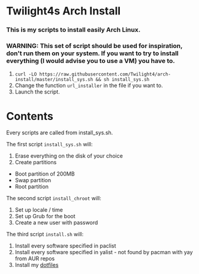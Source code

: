 # Twilight4s Arch Install

### This is my scripts to install easily Arch Linux.

### WARNING: This set of script should be used for inspiration, don't run them on your system. If you want to try to install everything (I would advise you to use a VM) you have to.
1. `curl -LO https://raw.githubusercontent.com/Twilight4/arch-install/master/install_sys.sh && sh install_sys.sh`
2. Change the function `url_installer` in the file if you want to.
3. Launch the script.

# Contents
Every scripts are called from install_sys.sh.

The first script `install_sys.sh` will:
1. Erase everything on the disk of your choice
2. Create partitions
- Boot partition of 200MB
- Swap partition
- Root partition

The second script `install_chroot` will:
1. Set up locale / time
2. Set up Grub for the boot
3. Create a new user with password

The third script `install.sh` will:
1. Install every software specified in paclist
2. Install every software specified in yalist - not found by pacman with yay from AUR repos
3. Install my [dotfiles](https://github.com/Twilight4/dotfiles)
